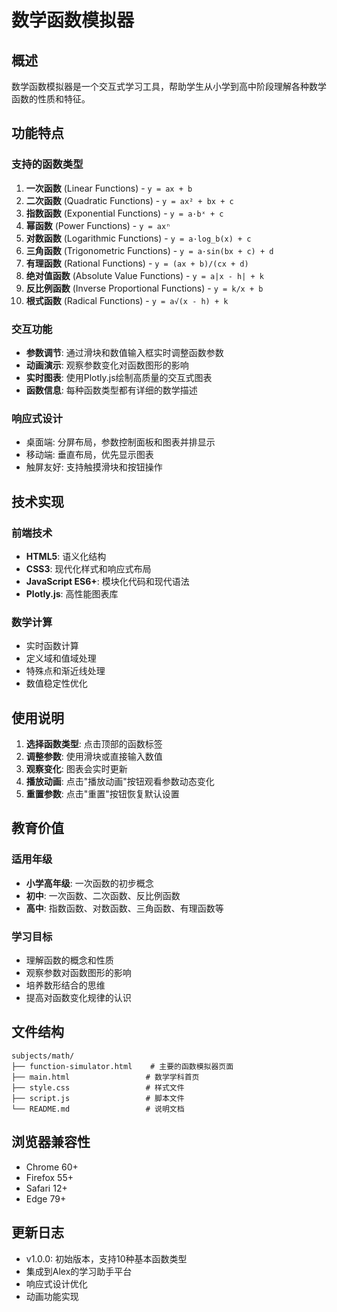 # 数学函数模拟器

## 概述
数学函数模拟器是一个交互式学习工具，帮助学生从小学到高中阶段理解各种数学函数的性质和特征。

## 功能特点

### 支持的函数类型
1. **一次函数** (Linear Functions) - `y = ax + b`
2. **二次函数** (Quadratic Functions) - `y = ax² + bx + c`
3. **指数函数** (Exponential Functions) - `y = a·bˣ + c`
4. **幂函数** (Power Functions) - `y = axⁿ`
5. **对数函数** (Logarithmic Functions) - `y = a·log_b(x) + c`
6. **三角函数** (Trigonometric Functions) - `y = a·sin(bx + c) + d`
7. **有理函数** (Rational Functions) - `y = (ax + b)/(cx + d)`
8. **绝对值函数** (Absolute Value Functions) - `y = a|x - h| + k`
9. **反比例函数** (Inverse Proportional Functions) - `y = k/x + b`
10. **根式函数** (Radical Functions) - `y = a√(x - h) + k`

### 交互功能
- **参数调节**: 通过滑块和数值输入框实时调整函数参数
- **动画演示**: 观察参数变化对函数图形的影响
- **实时图表**: 使用Plotly.js绘制高质量的交互式图表
- **函数信息**: 每种函数类型都有详细的数学描述

### 响应式设计
- 桌面端: 分屏布局，参数控制面板和图表并排显示
- 移动端: 垂直布局，优先显示图表
- 触屏友好: 支持触摸滑块和按钮操作

## 技术实现

### 前端技术
- **HTML5**: 语义化结构
- **CSS3**: 现代化样式和响应式布局
- **JavaScript ES6+**: 模块化代码和现代语法
- **Plotly.js**: 高性能图表库

### 数学计算
- 实时函数计算
- 定义域和值域处理
- 特殊点和渐近线处理
- 数值稳定性优化

## 使用说明

1. **选择函数类型**: 点击顶部的函数标签
2. **调整参数**: 使用滑块或直接输入数值
3. **观察变化**: 图表会实时更新
4. **播放动画**: 点击"播放动画"按钮观看参数动态变化
5. **重置参数**: 点击"重置"按钮恢复默认设置

## 教育价值

### 适用年级
- **小学高年级**: 一次函数的初步概念
- **初中**: 一次函数、二次函数、反比例函数
- **高中**: 指数函数、对数函数、三角函数、有理函数等

### 学习目标
- 理解函数的概念和性质
- 观察参数对函数图形的影响
- 培养数形结合的思维
- 提高对函数变化规律的认识

## 文件结构
```
subjects/math/
├── function-simulator.html    # 主要的函数模拟器页面
├── main.html                 # 数学学科首页
├── style.css                 # 样式文件
├── script.js                 # 脚本文件
└── README.md                 # 说明文档
```

## 浏览器兼容性
- Chrome 60+
- Firefox 55+
- Safari 12+
- Edge 79+

## 更新日志
- v1.0.0: 初始版本，支持10种基本函数类型
- 集成到Alex的学习助手平台
- 响应式设计优化
- 动画功能实现 